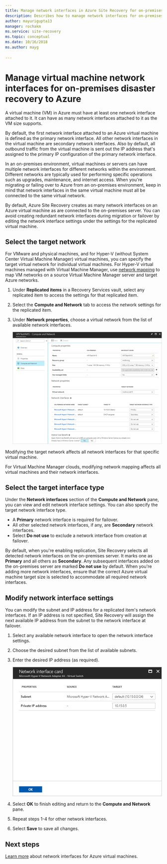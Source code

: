 ```yaml
---
title: Manage network interfaces in Azure Site Recovery for on-premises disaster recovery to Azure | Microsoft Docs
description: Describes how to manage network interfaces for on-premises disaster recovery to Azure with Azure Site Recovery
author: mayurigupta13
manager: rochakm
ms.service: site-recovery
ms.topic: conceptual
ms.date: 10/16/2018
ms.author: mayg

---
```

# Manage virtual machine network interfaces for on-premises disaster recovery to Azure
A virtual machine (VM) in Azure must have at least one network interface attached to it. It can have as many network interfaces attached to it as the VM size supports.

By default, the first network interface attached to an Azure virtual machine is defined as the primary network interface. All other network interfaces in the virtual machine are secondary network interfaces. Also by default, all outbound traffic from the virtual machine is sent out the IP address that's assigned to the primary IP configuration of the primary network interface.

In an on-premises environment, virtual machines or servers can have multiple network interfaces for different networks within the environment. Different networks are typically used for performing specific operations such as upgrades, maintenance, and internet access. When you're migrating or failing over to Azure from an on-premises environment, keep in mind that network interfaces in the same virtual machine must all be connected to the same virtual network.

By default, Azure Site Recovery creates as many network interfaces on an Azure virtual machine as are connected to the on-premises server. You can avoid creating redundant network interfaces during migration or failover by editing the network interface settings under the settings for the replicated virtual machine.

## Select the target network

For VMware and physical machines, and for Hyper-V (without System Center Virtual Machine Manager) virtual machines, you can specify the target virtual network for individual virtual machines. For Hyper-V virtual machines managed with Virtual Machine Manager, use [network mapping](site-recovery-network-mapping.md) to map VM networks on a source Virtual Machine Manager server and target Azure networks.

1. Under **Replicated items** in a Recovery Services vault, select any replicated item to access the settings for that replicated item.

2. Select the **Compute and Network** tab to access the network settings for the replicated item.

3. Under **Network properties**, choose a virtual network from the list of available network interfaces.

	![Network settings](./media/site-recovery-manage-network-interfaces-on-premises-to-azure/compute-and-network.png)

Modifying the target network affects all network interfaces for that specific virtual machine.

For Virtual Machine Manager clouds, modifying network mapping affects all virtual machines and their network interfaces.

## Select the target interface type

Under the **Network interfaces** section of the **Compute and Network** pane, you can view and edit network interface settings. You can also specify the target network interface type.

- A **Primary** network interface is required for failover.
- All other selected network interfaces, if any, are **Secondary** network interfaces.
- Select **Do not use** to exclude a network interface from creation at failover.

By default, when you're enabling replication, Site Recovery selects all detected network interfaces on the on-premises server. It marks one as **Primary** and all others as **Secondary**. Any subsequent interfaces added on the on-premises server are marked **Do not use** by default. When you're adding more network interfaces, ensure that the correct Azure virtual machine target size is selected to accommodate all required network interfaces.

## Modify network interface settings

You can modify the subnet and IP address for a replicated item's network interfaces. If an IP address is not specified, Site Recovery will assign the next available IP address from the subnet to the network interface at failover.

1. Select any available network interface to open the network interface settings.

2. Choose the desired subnet from the list of available subnets.

3. Enter the desired IP address (as required).

	![Network interface settings](./media/site-recovery-manage-network-interfaces-on-premises-to-azure/network-interface-settings.png)

4. Select **OK** to finish editing and return to the **Compute and Network** pane.

5. Repeat steps 1-4 for other network interfaces.

6. Select **Save** to save all changes.

## Next steps
  [Learn more](../virtual-network/virtual-network-network-interface-vm.md) about network interfaces for Azure virtual machines.
